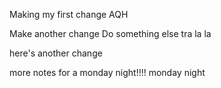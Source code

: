 Making my first change AQH


Make another change
Do something else
tra la la

here's another change

more notes for a monday night!!!!
monday night
